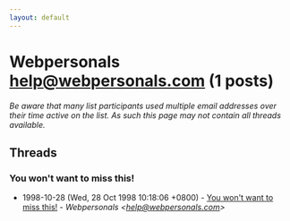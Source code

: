 ```yaml
---
layout: default
---
```


# Webpersonals <help@webpersonals.com> (1 posts)

_Be aware that many list participants used multiple email addresses over their time active on the list. As such this page may not contain all threads available._

## Threads

### You won't want to miss this!
+ 1998-10-28 (Wed, 28 Oct 1998 10:18:06 +0800) - [You won't want to miss this!](/archive/1998/10/ed741b5f3718ecc3ead72a2ad261919ab4daf871c4c9dc7c3a95cfc5ce4a4ce0) - _Webpersonals \<help@webpersonals.com\>_

